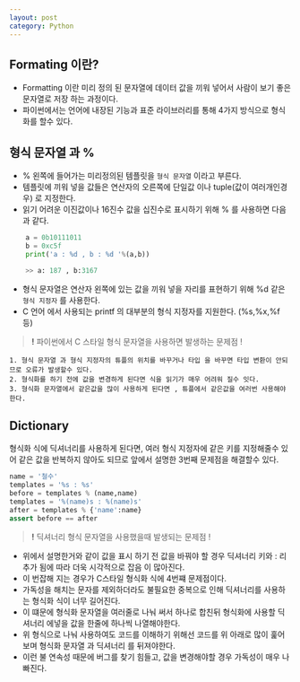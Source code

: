 ```yaml
---
layout: post
category: Python
---
```

## Formating 이란?
- Formatting 이란 미리 정의 된 문자열에 데이터 값을 끼워 넣어서 사람이 보기 좋은 문자열로 저장 하는 과정이다. 
- 파이썬에서는 언어에 내장된 기능과 표준 라이브러리를 통해 4가지 방식으로 형식화를 할수 있다.

## 형식 문자열 과 %
- % 왼쪽에 들어가는 미리정의된 템플릿을 `형식 문자열` 이라고 부른다.
- 템플릿에 끼워 넣을 값들은 연산자의 오른쪽에 단일값 이나 tuple(값이 여러개인경우) 로 지정한다.
- 읽기 어려운 이진값이나 16진수 값을 십진수로 표시하기 위해 % 를 사용하면 다음과 같다.
```python 
    a = 0b10111011
    b = 0xc5f
    print('a : %d , b : %d '%(a,b))

    >> a: 187 , b:3167
```
- 형식 문자열은 연산자 왼쪽에 있는 값을 끼워 넣을 자리를 표현하기 위해 %d 같은 `형식 지정자` 를 사용한다.
- C 언어 에서 사용되는 printf 의 대부분의 형식 지정자를 지원한다. (%s,%x,%f 등)
> **!** 파이썬에서 C 스타일 형식 문자열을 사용하면 발생하는 문제점 !
```
1. 형식 문자열 과 형식 지정자의 튜플의 위치를 바꾸거나 타입 을 바꾸면 타입 변환이 안되므로 오류가 발생할수 있다.
2. 형식화를 하기 전에 값을 변경하게 된다면 식을 읽기가 매우 어려워 질수 잇다.
3. 형식화 문자열에서 같은값을 많이 사용하게 된다면 , 튜플에서 같은값을 여러번 사용해야한다.
```

## Dictionary
형식화 식에 딕셔너리를 사용하게 된다면, 여러 형식 지정자에 같은 키를 지정해줄수 있어 같은 값을 반복하지 않아도 되므로 앞에서 설명한 3번째 문제점을 해결할수 있다.
```python
name = '철수'
templates = '%s : %s'
before = templates % (name,name)
templates = '%(name)s : %(name)s'
after = templates % {'name':name}
assert before == after
```
> **!** 딕셔너리 형식 문자열을 사용했을때 발생되는 문제점 !
- 위에서 설명한거와 같이 값을 표시 하기 전 값을 바꿔야 할 경우 딕셔너리 키와 : 리 추가 됨에 따라 더욱 시각적으로 잡음 이 많아진다.
- 이 번잡해 지는 경우가 C스타일 형식화 식에 4번쨰 문제점이다.
- 가독성을 해치는 문자를 제외하더라도 불필요한 중복으로 인해 딕셔너리를 사용하는 형식화 식이 너무 길어진다.
- 이 떄문에 형식화 문자열을 여러줄로 나눠 써서 하나로 합친뒤 형식화에 사용할 딕셔너리 에넣을 값을 한줄에 하나씩 나열해야한다.
- 위 형식으로 나눠 사용하여도 코드를 이해하기 위해선 코드를 위 아래로 많이 훑어 보며 형식화 문자열 과 딕셔너리 를 뒤져야한다.
- 이런 불 연속성 때문에 버그를 찾기 힘들고, 값을 변경해야할 경우 가독성이 매우 나빠진다.

